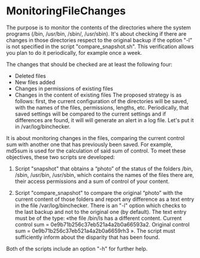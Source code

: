 # MonitoringFileChanges
The purpose is to monitor the contents of the directories where the
system programs (/bin, /usr/bin, /sbin/, /usr/sbin). It's about checking if there are
changes in those directories respect to the original backup if the option "-l" is not specified in the script "compare_snapshot.sh". 
This verification allows you plan to do it periodically, for example once a week.

The changes that should be checked are at least the following four:
+ Deleted files
+ New files added
+ Changes in permissions of existing files
+ Changes in the content of existing files
The proposed strategy is as follows: first, the current configuration of
the directories will be saved, with the names of the files, permissions, lengths, etc. Periodically, that
saved settings will be compared to the current settings and if differences are found, it will
will generate an alert in a log file. Let's put it in /var/log/binchecker.

It is about monitoring changes in the files, comparing the current control sum with another one that
has previously been saved. For example, md5sum is used for the calculation of said sum of
control.
To meet these objectives, these two scripts sre developed:
1. Script "snapshot" that obtains a “photo” of the status of the folders /bin, /sbin, /usr/bin,
/usr/sbin, which contains the names of the files there are, their access permissions and
a sum of control of your content.

2. Script "compare_snapshot" to compare the original “photo” with the current content of those
folders and report any difference as a text entry in the file /var/log/binchecker. There is an "-l" option 
which checks to the last backup and not to the original one (by default).
The text entry must be of the type: «the file /bin/ls has a different content.
Current control sum = 0e9b71b256c37eb521a4a2b0a66593a2.
Original control sum = 0e9b71b256c37eb521a4a2b0a6659rh3 ».
The script must sufficiently inform about the disparity that has been found.

Both of the scripts include an option "-h" for further help.
